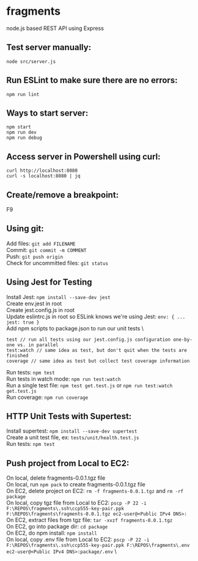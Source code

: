 # fragments

node.js based REST API using Express

## Test server manually:

`node src/server.js`

## Run ESLint to make sure there are no errors:

`npm run lint`

## Ways to start server:

`npm start` \
`npm run dev` \
`npm run debug`

## Access server in Powershell using curl:

`curl http://localhost:8080` \
`curl -s localhost:8080 | jq`

## Create/remove a breakpoint:

F9

## Using git:

Add files: `git add FILENAME` \
Commit: `git commit -m COMMENT` \
Push: `git push origin` \
Check for uncommitted files: `git status`

## Using Jest for Testing

Install Jest: `npm install --save-dev jest` \
Create env.jest in root \
Create jest.config.js in root \
Update eslintrc.js in root so ESLink knows we're using Jest: `env: { ... jest: true }` \
Add npm scripts to package.json to run our unit tests \

```
test // run all tests using our jest.config.js configuration one-by-one vs. in parallel
test:watch // same idea as test, but don't quit when the tests are finished
coverage // same idea as test but collect test coverage information
```

Run tests: `npm test` \
Run tests in watch mode: `npm run test:watch` \
Run a single test file: `npm test get.test.js` or `npm run test:watch get.test.js` \
Run coverage: `npm run coverage`

## HTTP Unit Tests with Supertest:

Install supertest: `npm install --save-dev supertest` \
Create a unit test file, ex: `tests/unit/health.test.js` \
Run tests: `npm test`

## Push project from Local to EC2:

On local, delete fragments-0.0.1.tgz file \
On local, run `npm pack` to create fragments-0.0.1.tgz file \
On EC2, delete project on EC2: `rm -f fragments-0.0.1.tgz` and `rm -rf package` \
On local, copy tgz file from Local to EC2: `pscp -P 22 -i F:\REPOS\fragments\.ssh\ccp555-key-pair.ppk F:\REPOS\fragments\fragments-0.0.1.tgz ec2-user@<Public IPv4 DNS>:` \
On EC2, extract files from tgz file: `tar -xvzf fragments-0.0.1.tgz` \
On EC2, go into package dir: `cd package` \
On EC2, do npm install: `npm install` \
On local, copy .env file from Local to EC2: `pscp -P 22 -i F:\REPOS\fragments\.ssh\ccp555-key-pair.ppk F:\REPOS\fragments\.env ec2-user@<Public IPv4 DNS>:package/.env` \
